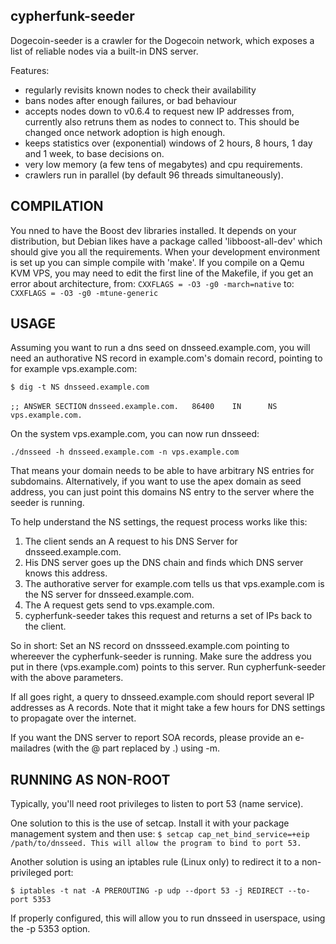 ## cypherfunk-seeder

Dogecoin-seeder is a crawler for the Dogecoin network, which exposes a list
of reliable nodes via a built-in DNS server.

Features:
* regularly revisits known nodes to check their availability
* bans nodes after enough failures, or bad behaviour
* accepts nodes down to v0.6.4 to request new IP addresses from,
  currently also retruns them as nodes to connect to.
  This should be changed once network adoption is high enough.
* keeps statistics over (exponential) windows of 2 hours, 8 hours,
  1 day and 1 week, to base decisions on.
* very low memory (a few tens of megabytes) and cpu requirements.
* crawlers run in parallel (by default 96 threads simultaneously).

## COMPILATION

You nned to have the Boost dev libraries installed. It depends on
your distribution, but Debian likes have a package called 'libboost-all-dev'
which should give you all the requirements. When your development environment
is set up you can simple compile with 'make'.
If you compile on a Qemu KVM VPS, you may need to edit the first line
of the Makefile, if you get an error about architecture, from:
``` CXXFLAGS = -O3 -g0 -march=native ```
to:
``` CXXFLAGS = -O3 -g0 -mtune-generic ```

## USAGE

Assuming you want to run a dns seed on dnsseed.example.com, you will
need an authorative NS record in example.com's domain record, pointing
to for example vps.example.com:

``` $ dig -t NS dnsseed.example.com ```

``` ;; ANSWER SECTION ```
``` dnsseed.example.com.   86400    IN      NS     vps.example.com. ```

On the system vps.example.com, you can now run dnsseed:

``` ./dnsseed -h dnsseed.example.com -n vps.example.com ```

That means your domain needs to be able to have arbitrary NS entries
for subdomains. Alternatively, if you want to use the apex domain as seed address,
you can just point this domains NS entry to the server where the seeder is running.

To help understand the NS settings, the request process works like this:
1. The client sends an A request to his DNS Server for dnsseed.example.com.
2. His DNS server goes up the DNS chain and finds which DNS server knows this address.
3. The authorative server for example.com tells us that vps.example.com is the NS server for dnsseed.example.com.
4. The A request gets send to vps.example.com.
5. cypherfunk-seeder takes this request and returns a set of IPs back to the client.

So in short: Set an NS record on dnssseed.example.com pointing to whereever the 
cypherfunk-seeder is running. Make sure the address you put in there 
(vps.example.com) points to this server. Run cypherfunk-seeder with the above parameters.

If all goes right, a query to dnsseed.example.com should 
report several IP addresses as A records. Note that it might take a few hours
for DNS settings to propagate over the internet.

If you want the DNS server to report SOA records, please provide an
e-mailadres (with the @ part replaced by .) using -m.

## RUNNING AS NON-ROOT

Typically, you'll need root privileges to listen to port 53 (name service).

One solution to this is the use of setcap. Install it with your package management system and then use:
``` $ setcap cap_net_bind_service=+eip /path/to/dnsseed. This will allow the program to bind to port 53. ```

Another solution is using an iptables rule (Linux only) to redirect it to
a non-privileged port:

``` $ iptables -t nat -A PREROUTING -p udp --dport 53 -j REDIRECT --to-port 5353 ```

If properly configured, this will allow you to run dnsseed in userspace, using
the -p 5353 option.

